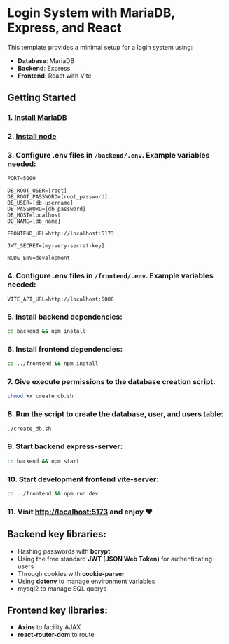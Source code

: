 # Login System with MariaDB, Express, and React

This template provides a minimal setup for a login system using:

-   **Database**: MariaDB
-   **Backend**: Express
-   **Frontend**: React with Vite

## Getting Started

### 1. [Install MariaDB](https://mariadb.org/)
### 2. [Install node](https://nodejs.org/)
### 3. Configure **.env** files in `/backend/.env`. Example variables needed:

```.env
PORT=5000

DB_ROOT_USER=[root]
DB_ROOT_PASSWORD=[root_password]
DB_USER=[db-username]
DB_PASSWORD=[db_password]
DB_HOST=localhost
DB_NAME=[db_name]

FRONTEND_URL=http://localhost:5173

JWT_SECRET=[my-very-secret-key]

NODE_ENV=development
```
### 4. Configure **.env** files in `/frontend/.env`. Example variables needed:

```.env
VITE_API_URL=http://localhost:5000
```

### 5. Install backend dependencies:

```bash
cd backend && npm install
```

### 6. Install frontend dependencies:

```bash
cd ../frontend && npm install
```

### 7. Give execute permissions to the database creation script:

```bash
chmod +x create_db.sh
```

### 8. Run the script to create the database, user, and users table:

```bash
./create_db.sh
```
### 9. Start backend express-server:

```bash
cd backend && npm start
```

### 10. Start development frontend vite-server:

```bash
cd ../frontend && npm run dev
```

### 11. Visit [http://localhost:5173](http://localhost:5173) and enjoy ❤️



## Backend key libraries:

-   Hashing passwords with **bcrypt**
-   Using the free standard **JWT (JSON Web Token)** for authenticating users
-   Through cookies with **cookie-parser**
-   Using **dotenv** to manage environment variables
-   mysql2 to manage SQL querys

## Frontend key libraries:

-   **Axios** to facility AJAX
-   **react-router-dom** to route
